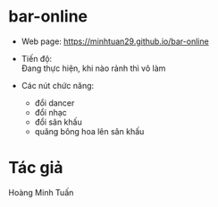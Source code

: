 # bar-online
- Web page: https://minhtuan29.github.io/bar-online   
  
- Tiến độ:   
            Đang thực hiện, khi nào rảnh thì vô làm  
  
- Các nút chức năng: 
   - đổi dancer 
   - đổi nhạc
   - đổi sân khấu
   - quăng bông hoa lên sân khấu  
# Tác giả
Hoàng Minh Tuấn

